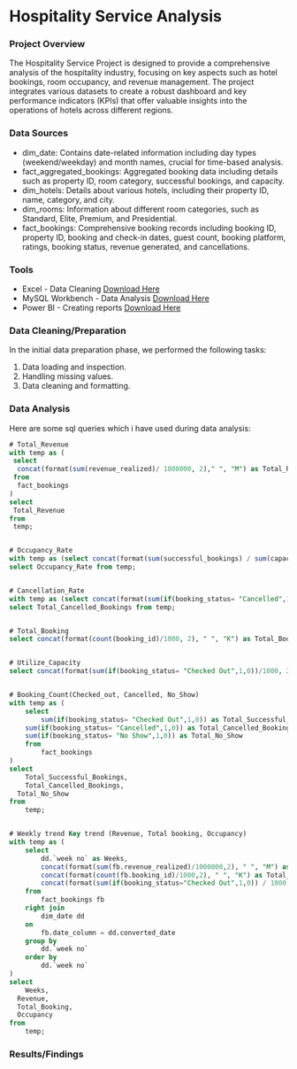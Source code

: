 # Hospitality Service Analysis

### Project Overview

The Hospitality Service Project is designed to provide a comprehensive analysis of the hospitality industry, focusing on key aspects such as hotel bookings, room occupancy, and revenue management. The project integrates various datasets to create a robust dashboard and key performance indicators (KPIs) that offer valuable insights into the operations of hotels across different regions.

### Data Sources

- dim_date: Contains date-related information including day types (weekend/weekday) and month names, crucial for time-based analysis.
- fact_aggregated_bookings: Aggregated booking data including details such as property ID, room category, successful bookings, and capacity.
- dim_hotels: Details about various hotels, including their property ID, name, category, and city.
- dim_rooms: Information about different room categories, such as Standard, Elite, Premium, and Presidential.
- fact_bookings: Comprehensive booking records including booking ID, property ID, booking and check-in dates, guest count, booking platform, ratings, booking status, revenue generated, and cancellations.

### Tools
- Excel - Data Cleaning [Download Here](https://microsoft.com)
- MySQL Workbench - Data Analysis [Download Here](https://dev.mysql.com/downloads/workbench/)
- Power BI - Creating reports [Download Here](https://www.microsoft.com/en-us/download/details.aspx?id=58494)


### Data Cleaning/Preparation
In the initial data preparation phase, we performed the following tasks:
1. Data loading and inspection.
2. Handling missing values.
3. Data cleaning and formatting.

### Data Analysis
Here are some sql queries which i have used during data analysis:

```sql
# Total_Revenue
with temp as (
 select
  concat(format(sum(revenue_realized)/ 1000000, 2)," ", "M") as Total_Revenue
 from
  fact_bookings
)
select
 Total_Revenue
from
 temp;


# Occupancy_Rate
with temp as (select concat(format(sum(successful_bookings) / sum(capacity) * 100,0), " ", "%") as Occupancy_Rate from fact_aggregated_bookings)
select Occupancy_Rate from temp;


# Cancellation_Rate
with temp as (select concat(format(sum(if(booking_status= "Cancelled",1,0)) / count(booking_id) * 100, 2), " ", "%") as Total_Cancelled_Bookings from fact_bookings)
select Total_Cancelled_Bookings from temp;


# Total_Booking
select concat(format(count(booking_id)/1000, 2), " ", "K") as Total_Booking from fact_bookings;


# Utilize_Capacity
select concat(format(sum(if(booking_status= "Checked Out",1,0))/1000, 2), " ", "K") as Utilized_Capacity from fact_bookings;


# Booking_Count(Checked_out, Cancelled, No_Show)
with temp as (
	select 
		sum(if(booking_status= "Checked Out",1,0)) as Total_Successful_Bookings,
    sum(if(booking_status= "Cancelled",1,0)) as Total_Cancelled_Bookings,
    sum(if(booking_status= "No Show",1,0)) as Total_No_Show
	from 
		fact_bookings
)
select
	Total_Successful_Bookings,
	Total_Cancelled_Bookings,
  Total_No_Show
from 
	temp;	


# Weekly trend Key trend (Revenue, Total booking, Occupancy)
with temp as (
	select
		dd.`week no` as Weeks,
        concat(format(sum(fb.revenue_realized)/1000000,2), " ", "M") as Revenue,
        concat(format(count(fb.booking_id)/1000,2), " ", "K") as Total_Booking,
        concat(format(sum(if(booking_status="Checked Out",1,0)) / 1000, 2), " ", "K") as Occupancy
	from
		fact_bookings fb
	right join
		dim_date dd
	on
		fb.date_column = dd.converted_date
	group by
		dd.`week no`
	order by
		dd.`week no`
)
select
	Weeks,
  Revenue, 
  Total_Booking,
  Occupancy
from
	temp;
```


### Results/Findings



